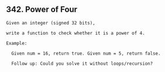 ## 342\. Power of Four

    Given an integer (signed 32 bits), 
    
    write a function to check whether it is a power of 4.
    
    Example:
    
      Given num = 16, return true. Given num = 5, return false.
      
      Follow up: Could you solve it without loops/recursion? 
    